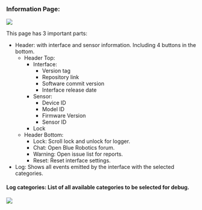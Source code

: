 ### Information Page:
![](imgs/info_black.svg)

This page has 3 important parts:
* Header: with interface and sensor information. Including 4 buttons in the bottom.
    * Header Top:
        * Interface:
            * Version tag
            * Repository link
            * Software commit version
            * Interface release date
        * Sensor:
            * Device ID
            * Model ID
            * Firmware Version
            * Sensor ID
        * Lock
    * Header Bottom:
        * Lock: Scroll lock and unlock for logger.
        * Chat: Open Blue Robotics forum.
        * Warning: Open issue list for reports.
        * Reset: Reset interface settings.
* Log: Shows all events emitted by the interface with the selected categories.

#### Log categories: List of all available categories to be selected for debug.

![](imgs/info.png)